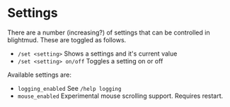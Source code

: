 # Settings

There are a number (increasing?) of settings that can be controlled in blightmud.
These are toggled as follows.

- `/set <setting>`           Shows a settings and it's current value
- `/set <setting> on/off`    Toggles a setting on or off

Available settings are:

- `logging_enabled`     See `/help logging`
- `mouse_enabled`       Experimental mouse scrolling support. Requires restart.

